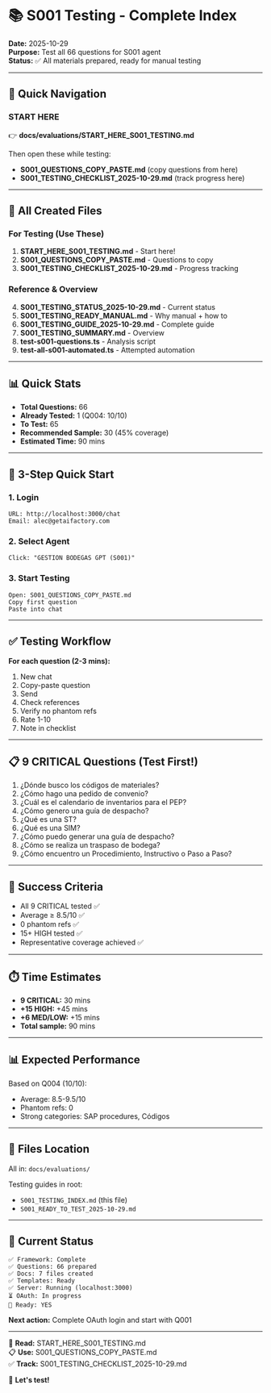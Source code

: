 # 📚 S001 Testing - Complete Index

**Date:** 2025-10-29  
**Purpose:** Test all 66 questions for S001 agent  
**Status:** ✅ All materials prepared, ready for manual testing

---

## 🎯 Quick Navigation

### START HERE
👉 **docs/evaluations/START_HERE_S001_TESTING.md**

Then open these while testing:
- **S001_QUESTIONS_COPY_PASTE.md** (copy questions from here)
- **S001_TESTING_CHECKLIST_2025-10-29.md** (track progress here)

---

## 📁 All Created Files

### For Testing (Use These)
1. **START_HERE_S001_TESTING.md** - Start here!
2. **S001_QUESTIONS_COPY_PASTE.md** - Questions to copy
3. **S001_TESTING_CHECKLIST_2025-10-29.md** - Progress tracking

### Reference & Overview
4. **S001_TESTING_STATUS_2025-10-29.md** - Current status
5. **S001_TESTING_READY_MANUAL.md** - Why manual + how to
6. **S001_TESTING_GUIDE_2025-10-29.md** - Complete guide
7. **S001_TESTING_SUMMARY.md** - Overview
8. **test-s001-questions.ts** - Analysis script
9. **test-all-s001-automated.ts** - Attempted automation

---

## 📊 Quick Stats

- **Total Questions:** 66
- **Already Tested:** 1 (Q004: 10/10)
- **To Test:** 65
- **Recommended Sample:** 30 (45% coverage)
- **Estimated Time:** 90 mins

---

## 🚀 3-Step Quick Start

### 1. Login
```
URL: http://localhost:3000/chat
Email: alec@getaifactory.com
```

### 2. Select Agent
```
Click: "GESTION BODEGAS GPT (S001)"
```

### 3. Start Testing
```
Open: S001_QUESTIONS_COPY_PASTE.md
Copy first question
Paste into chat
```

---

## ✅ Testing Workflow

**For each question (2-3 mins):**
1. New chat
2. Copy-paste question
3. Send
4. Check references
5. Verify no phantom refs
6. Rate 1-10
7. Note in checklist

---

## 📋 9 CRITICAL Questions (Test First!)

1. ¿Dónde busco los códigos de materiales?
2. ¿Cómo hago una pedido de convenio?
3. ¿Cuál es el calendario de inventarios para el PEP?
4. ¿Cómo genero una guía de despacho?
5. ¿Qué es una ST?
6. ¿Qué es una SIM?
7. ¿Cómo puedo generar una guía de despacho?
8. ¿Cómo se realiza un traspaso de bodega?
9. ¿Cómo encuentro un Procedimiento, Instructivo o Paso a Paso?

---

## 🎯 Success Criteria

- All 9 CRITICAL tested ✅
- Average ≥ 8.5/10 ✅
- 0 phantom refs ✅
- 15+ HIGH tested ✅
- Representative coverage achieved ✅

---

## ⏱️ Time Estimates

- **9 CRITICAL:** 30 mins
- **+15 HIGH:** +45 mins
- **+6 MED/LOW:** +15 mins
- **Total sample:** 90 mins

---

## 📊 Expected Performance

Based on Q004 (10/10):
- Average: 8.5-9.5/10
- Phantom refs: 0
- Strong categories: SAP procedures, Códigos

---

## 🔗 Files Location

All in: `docs/evaluations/`

Testing guides in root:
- `S001_TESTING_INDEX.md` (this file)
- `S001_READY_TO_TEST_2025-10-29.md`

---

## 🚀 Current Status

```
✅ Framework: Complete
✅ Questions: 66 prepared
✅ Docs: 7 files created
✅ Templates: Ready
✅ Server: Running (localhost:3000)
⏳ OAuth: In progress
🎯 Ready: YES
```

**Next action:** Complete OAuth login and start with Q001

---

📖 **Read:** START_HERE_S001_TESTING.md  
📋 **Use:** S001_QUESTIONS_COPY_PASTE.md  
✅ **Track:** S001_TESTING_CHECKLIST_2025-10-29.md

🚀 **Let's test!**

